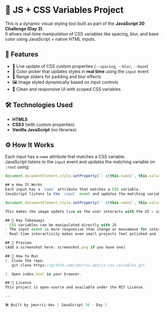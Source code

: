 # 🎨 JS + CSS Variables Project

This is a dynamic visual styling tool built as part of the **JavaScript 30 Challenge (Day 3)**.  
It allows real-time manipulation of CSS variables like spacing, blur, and base color using JavaScript + native HTML inputs.

## 🚀 Features

- 🔧 Live update of CSS custom properties (`--spacing`, `--blur`, `--base`)
- 🎨 Color picker that updates styles in **real time** using the `input` event
- 📏 Range sliders for padding and blur effects
- 🖼 Image styled dynamically based on input controls
- 🧼 Clean and responsive UI with scoped CSS variables

## 🛠️ Technologies Used

- **HTML5**
- **CSS3** (with custom properties)
- **Vanilla JavaScript** (no libraries)

## ⚙️ How It Works

Each input has a `name` attribute that matches a CSS variable.  
JavaScript listens to the `input` event and updates the matching variable on `:root` using:

```js
document.documentElement.style.setProperty(`--${this.name}`, this.value + suffix);

## ⚙️ How It Works
Each input has a `name` attribute that matches a CSS variable.
JavaScript listens to the `input` event and updates the matching variable on `:root` using:

document.documentElement.style.setProperty(`--${this.name}`, this.value + suffix);

This makes the image update live as the user interacts with the UI — including real-time color picking.

## 🧠 Key Takeaways
- CSS variables can be manipulated directly with JS
- The input event is more responsive than change or mousemove for interactive UIs
- Real-time interactivity makes even small projects feel polished and fun

## 📸 Preview
(Add a screenshot here: screenshot.png if you have one)

## 📁 How to Run
1. Clone the repo:
   git clone https://github.com/jmurrii-dev/js-css-variables.git

2. Open index.html in your browser.

## 📜 License
This project is open-source and available under the MIT License.

---

🛠 Built by jmurrii-dev | JavaScript 30 - Day 3
```
